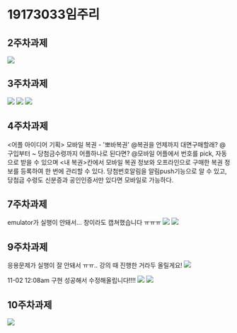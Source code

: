 # 19173033임주리

## 2주차과제
<img width="" height="" src="./png/19173033임주리.png">

## 3주차과제
<img width="" height="" src="./png/19173033임주리_3.png">
<img width="" height="" src="./png/19173033임주리_3-1.png">
<img width="" height="" src="./png/19173033임주리_3-2.png">

##  4주차과제
<어플 아이디어 기획>
모바일 복권 - '뽀바복권'
@복권을 언제까지 대면구매할래?
@구입부터 ~ 당첨금수령까지 어플하나로 된다면?
@모바일 어플에서 번호를 pick, 자동으로 받을 수 있으며 
<내 복권>칸에서 모바일 복권 정보와 오프라인으로 구매한 복권 정보를 등록하여 한 번에 관리할 수 있다.
당첨번호알림을 알림push기능으로 알 수 있고, 당첨금 수령도 신분증과 공인인증서만 있다면 모바일로 가능하다.

## 7주차과제
emulator가 실행이 안돼서... 창이라도 캡쳐했습니다 ㅠㅠㅠ
<img width="" height="" src="./png/19173033임주리7.PNG">
<img width="" height="" src="./png/19173033임주리7-1.PNG">

## 9주차과제
응용문제가 실행이 잘 안돼서 ㅠㅠ.. 강의 때 진행한 거라두 올릴게요!
<img width="" height="" src="./png/19173033임주리9.PNG">

11-02 12:08am 구현 성공해서 수정해올립니다!!!!
<img width="" height="" src="./png/19173033임주리9_1.PNG">
<img width="" height="" src="./png/19173033임주리9_2.PNG">

## 10주차과제
<img width="" height="" src="./png/19173033임주리10.PNG">
